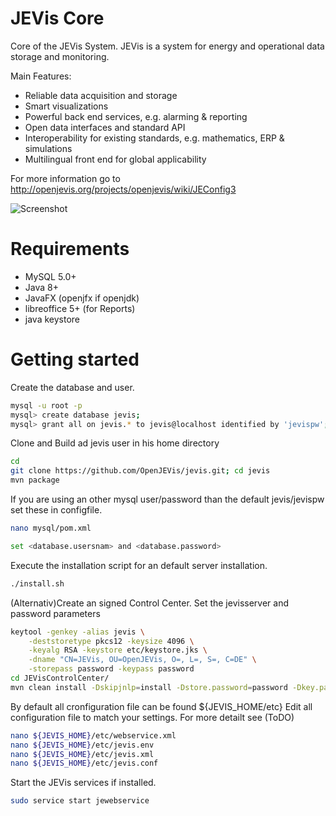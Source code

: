 # JEVis Core

Core of the JEVis System. JEVis is a system for energy and operational data storage and monitoring.

Main Features:
- Reliable data acquisition and storage
- Smart visualizations
- Powerful back end services, e.g. alarming & reporting
- Open data interfaces and standard API
- Interoperability for existing standards, e.g. mathematics, ERP & simulations
- Multilingual front end for global applicability

For more information go to http://openjevis.org/projects/openjevis/wiki/JEConfig3


![Screenshot](http://openjevis.org/attachments/download/1262/JEConfig3013.jpg)


# Requirements

- MySQL 5.0+
- Java 8+
- JavaFX (openjfx if openjdk)
- libreoffice 5+ (for Reports)
- java keystore

# Getting started

Create the database and user.

``` bash
mysql -u root -p
mysql> create database jevis;
mysql> grant all on jevis.* to jevis@localhost identified by 'jevispw';
```

Clone and Build ad jevis user in his home directory
``` bash
cd  
git clone https://github.com/OpenJEVis/jevis.git; cd jevis
mvn package
```

If you are using an other mysql user/password than the default jevis/jevispw set these in configfile. 
``` bash
nano mysql/pom.xml

set <database.usersnam> and <database.password>
```


Execute the installation script for an default server installation.
``` bash
./install.sh
```

(Alternativ)Create an signed Control Center. Set the jevisserver and password parameters 
``` bash
keytool -genkey -alias jevis \
    -deststoretype pkcs12 -keysize 4096 \
    -keyalg RSA -keystore etc/keystore.jks \
    -dname "CN=JEVis, OU=OpenJEVis, O=, L=, S=, C=DE" \
    -storepass password -keypass password
cd JEVisControlCenter/ 
mvn clean install -Dskipjnlp=install -Dstore.password=password -Dkey.password=password -Djevisserver=10.1.1.85
```





By default all cronfiguration file can be found ${JEVIS_HOME/etc}
Edit all configuration file to match your settings. For more detailt see (ToDO)
``` bash
nano ${JEVIS_HOME}/etc/webservice.xml
nano ${JEVIS_HOME}/etc/jevis.env
nano ${JEVIS_HOME}/etc/jevis.xml
nano ${JEVIS_HOME}/etc/jevis.conf
```
 

Start the JEVis services if installed.
``` bash
sudo service start jewebservice
```


